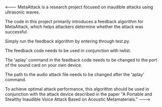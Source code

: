 <---
MetaAttack is a research project focused on inaudible attacks using ultrasonic waves. 

The code in this project primarily introduces a feedback algorithm for MetaAttack, which helps attackers determine whether the attack was successful.

Simply run the feedback algorithm by entering through test.py.

The feedback code needs to be used in conjunction with iwlist.

The 'aplay' command in the feedback code needs to be changed to the port of the sound card on your own device.

The path to the audio attack file needs to be changed after the 'aplay' command.

To achieve optimal attack performance, this algorithm should be used in conjunction with the attack device described in the paper "A Portable and Stealthy Inaudible Voice Attack Based on Acoustic Metamaterials."
--->
